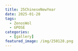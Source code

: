 ```yaml
---
title: 25ChineseNewYear
date: 2025-01-28
tags:
  - ZenosWol
  - GPOSE
categories:
  - [gallery]
featured_image: /img/250128.png
---
```

